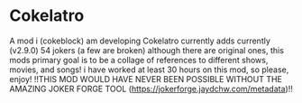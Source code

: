 # Cokelatro
A mod i (cokeblock) am developing
Cokelatro currently adds
currently (v2.9.0) 54 jokers (a few are broken)
although there are original ones, this mods primary goal is to
be a collage of references to different shows, movies, and songs!
i have worked at least 30 hours on this mod, so please, enjoy!
!!THIS MOD WOULD HAVE NEVER BEEN POSSIBLE WITHOUT THE AMAZING JOKER FORGE TOOL (https://jokerforge.jaydchw.com/metadata)!!
